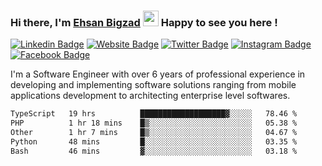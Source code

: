 ### Hi there, I'm <a href="https://ehsanbigzad.com" target="_blank">Ehsan Bigzad</a> <img src="https://media.giphy.com/media/hvRJCLFzcasrR4ia7z/giphy.gif" width="25px" height="25px"> Happy to see you here !

[![Linkedin Badge](https://img.shields.io/badge/-LinkedIn-0e76a8?style=flat-square&logo=Linkedin&logoColor=white)](https://linkedin.com/in/EhsanBigzad)
[![Website Badge](https://img.shields.io/badge/Website-3b5998?style=flat-square&logo=google-chrome&logoColor=white)](https://ehsanbigzad.com)
[![Twitter Badge](https://img.shields.io/badge/-Twitter-00acee?style=flat-square&logo=Twitter&logoColor=white)](https://twitter.com/EhsanBigzad)
[![Instagram Badge](https://img.shields.io/badge/-Instagram-e4405f?style=flat-square&logo=Instagram&logoColor=white)](https://instagram.com/ehsanbigzad/)
[![Facebook Badge](https://img.shields.io/badge/-Facebook-0088cc?style=flat-square&logo=Facebook&logoColor=white)](https://facebook.com/EhsanBigzad7)

I'm a Software Engineer with over 6 years of professional experience
in developing and implementing software solutions ranging from mobile applications development to architecting enterprise level softwares.

<!--START_SECTION:waka-->

```txt
TypeScript   19 hrs          ███████████████████▓░░░░░   78.46 %
PHP          1 hr 18 mins    █▒░░░░░░░░░░░░░░░░░░░░░░░   05.38 %
Other        1 hr 7 mins     █▒░░░░░░░░░░░░░░░░░░░░░░░   04.67 %
Python       48 mins         █░░░░░░░░░░░░░░░░░░░░░░░░   03.35 %
Bash         46 mins         ▓░░░░░░░░░░░░░░░░░░░░░░░░   03.18 %
```

<!--END_SECTION:waka-->
